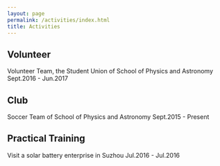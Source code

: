 ```yaml
---
layout: page
permalink: /activities/index.html
title: Activities
---
```


## Volunteer

Volunteer Team, the Student Union of School of Physics and Astronomy	   						 	  											     Sept.2016 - Jun.2017

## Club

Soccer Team of School of Physics and Astronomy										  														 Sept.2015 - Present

## Practical Training

Visit a solar battery enterprise in Suzhou										  														 Jul.2016 - Jul.2016
